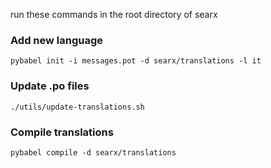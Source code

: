 run these commands in the root directory of searx

### Add new language

`pybabel init -i messages.pot -d searx/translations -l it`

### Update .po files

`./utils/update-translations.sh`

### Compile translations

`pybabel compile -d searx/translations`

